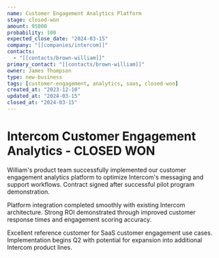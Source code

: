 ```yaml
---
name: Customer Engagement Analytics Platform
stage: closed-won
amount: 95000
probability: 100
expected_close_date: "2024-03-15"
company: "[[companies/intercom]]"
contacts:
  - "[[contacts/brown-william]]"
primary_contact: "[[contacts/brown-william]]"
owner: James Thompson
type: new-business
tags: [customer-engagement, analytics, saas, closed-won]
created_at: "2023-12-10"
updated_at: "2024-03-15"
closed_at: "2024-03-15"
---
```


# Intercom Customer Engagement Analytics - CLOSED WON

William's product team successfully implemented our customer engagement analytics platform to optimize Intercom's messaging and support workflows. Contract signed after successful pilot program demonstration.

Platform integration completed smoothly with existing Intercom architecture. Strong ROI demonstrated through improved customer response times and engagement scoring accuracy.

Excellent reference customer for SaaS customer engagement use cases. Implementation begins Q2 with potential for expansion into additional Intercom product lines.